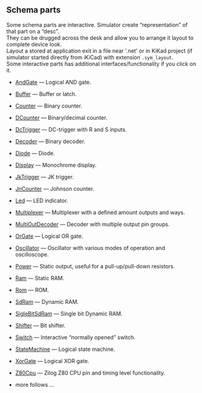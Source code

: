 ## Schema parts

Some schema parts are interactive. Simulator create “representation” of that part on a “desc”.  
They can be drugged across the desk and allow you to arrange it layout to complete device look.  
Layout a stored at application exit in a file near '.net' or in KiKad project (if simulator started directly from iKiCad) with extension
`.sym_layout`.  
Some interactive parts has additional interfaces/functionality if you click on it.

* [AndGate](and%2FREADME.md) — Logical AND gate.
* [Buffer](buffer%2FREADME.md) — Buffer or latch.
* [Counter](counter%2FREADME.md) — Binary counter.
* [DCounter](dCounter%2FREADME.md) — Binary/decimal counter.
* [DcTrigger](dcTrigger%2FREADME.md) — DC-trigger with R and S inputs.
* [Decoder](decoder%2FREADME.md) — Binary decoder.
* [Diode](diode%2FREADME.md) — Diode.
* [Display](display%2FREADME.md) — Monochrome display.
* [JkTrigger](jkTrigger%2FREADME.md) — JK trigger.
* [JnCounter](jnCounter%2FREADME.md) — Johnson counter.
* [Led](led%2FREADME.md) — LED indicator.
* [Multiplexer](multiplexer%2FREADME.md) — Multiplexer with a defined amount outputs and ways.
* [MultiOutDecoder](decoder%2FMultiOutDecoder.md) — Decoder with multiple output pin groups.
* [OrGate](or%2FREADME.md) — Logical OR gate.
* [Oscillator](oscillator%2FREADME.md) — Oscillator with various modes of operation and oscilloscope.
* [Power](power%2FREADME.md) — Static output, useful for a pull-up/pull-down resistors.
* [Ram](ram/README.md) — Static RAM.
* [Rom](rom/README.md) — ROM.
* [SdRam](sdram/README.md) — Dynamic RAM.
* [SigleBitSdRam](sdram/SingleBitSdRam.md) — Single bit Dynamic RAM.
* [Shifter](shifter/README.md) — Bit shifter.
* [Switch](Switch/README.md) — Interactive “normally opened” switch.
* [StateMachine](stateMachine%2FREADME.md) — Logical state machine.
* [XorGate](xor%2FREADME.md) — Logical XOR gate.
* [Z80Cpu](z80%2FREADME.md) — Zilog Z80 CPU pin and timing level functionality.

* more follows … 